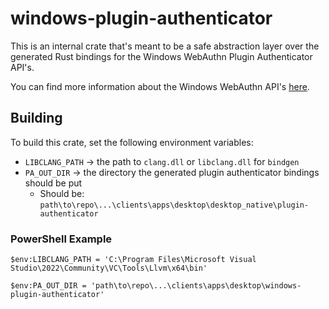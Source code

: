 # windows-plugin-authenticator

This is an internal crate that's meant to be a safe abstraction layer over the generated Rust bindings for the Windows WebAuthn Plugin Authenticator API's.

You can find more information about the Windows WebAuthn API's [here](https://github.com/microsoft/webauthn).

## Building

To build this crate, set the following environment variables:

- `LIBCLANG_PATH` -> the path to `clang.dll` or `libclang.dll` for `bindgen`
- `PA_OUT_DIR` -> the directory the generated plugin authenticator bindings should be put
  - Should be: `path\to\repo\...\clients\apps\desktop\desktop_native\plugin-authenticator`

### PowerShell Example

```
$env:LIBCLANG_PATH = 'C:\Program Files\Microsoft Visual Studio\2022\Community\VC\Tools\Llvm\x64\bin'

$env:PA_OUT_DIR = 'path\to\repo\...\clients\apps\desktop\windows-plugin-authenticator'
```
